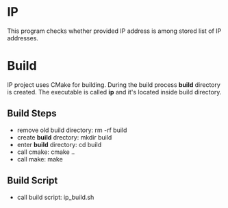 # IP
This program checks whether provided IP address is among stored list of IP addresses.

# Build
IP project uses CMake for building. During the build process **build** directory is created. The executable is called **ip** and it's located inside build directory. 

## Build Steps
- remove old build directory: rm -rf build
- create **build** drectory: mkdir build 
- enter **build** directory: cd build
- call cmake: cmake ..
- call make: make

## Build Script
- call build script: ip_build.sh
